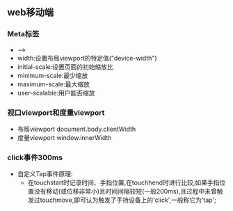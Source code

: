 ## web移动端
### Meta标签
- <meta name="viewport" content="name=value, name=value"> -->
- width:设置布局viewport的特定值("device-width")
- initial-scale:设置页面的初始缩放比
- minimum-scale:最少缩放
- maximum-scale:最大缩放
- user-scalable:用户能否缩放
### 视口viewport和度量viewport
- 布局viewport document.body.clientWidth
- 度量viewport window.innerWidth

### click事件300ms
- 自定义Tap事件原理:
  - 在touchstart时记录时间、手指位置,在touchhend时进行比较,如果手指位置没有移动(或位移非常小)且时间间隔较短(一般200ms),且过程中未曾触发过touchmove,即可认为触发了手持设备上的'click',一般称它为'tap';
